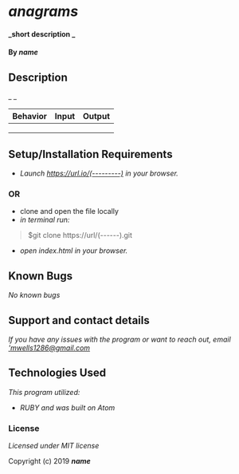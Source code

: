 # _anagrams_

#### _short description _

#### By _**name**_

## Description

_ _

|Behavior|Input|Output|
|---|---|---|
|   |   |   |
|   |   |   |
|   |   |   |

## Setup/Installation Requirements

* _Launch <https://url.io/(---------)> in your browser._
### OR ###
* clone and open the file locally
* _in terminal run:_
>$git clone https://url/(------).git
* _open index.html in your browser._



## Known Bugs

_No known bugs_

## Support and contact details

_If you have any issues with the program or want to reach out, email ['mwells1286@gmail.com](href='mailto:email@email.com')_

## Technologies Used

_This program utilized:_
* _RUBY_
_and was built on Atom_
### License

*Licensed under MIT license*

Copyright (c) 2019 **_name_**
